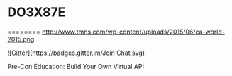 # DO3X87E
========
http://www.tmns.com/wp-content/uploads/2015/06/ca-world-2015.png

[![Gitter](https://badges.gitter.im/Join Chat.svg)](https://gitter.im/DevTestSolutions/DO3X87E?utm_source=badge&utm_medium=badge&utm_campaign=pr-badge&utm_content=badge)

Pre-Con Education:  Build Your Own Virtual API
